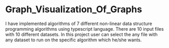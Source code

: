 # Graph_Visualization_Of_Graphs
I have implemented algorithms of 7 different non-linear data structure programming algorithms using typescript language. There are 10 input files with 10 different datasets. In this project user can select the any file with any dataset to run on the specific algorithm which he/she wants.
